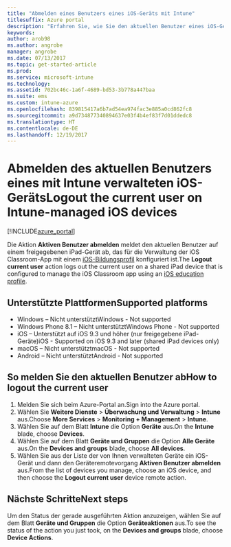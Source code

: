 ```yaml
---
title: "Abmelden eines Benutzers eines iOS-Geräts mit Intune"
titlesuffix: Azure portal
description: "Erfahren Sie, wie Sie den aktuellen Benutzer eines iOS-Geräts mit Intune abmelden."
keywords: 
author: arob98
ms.author: angrobe
manager: angrobe
ms.date: 07/13/2017
ms.topic: get-started-article
ms.prod: 
ms.service: microsoft-intune
ms.technology: 
ms.assetid: 702bc46c-1a6f-4689-bd53-3b778a447baa
ms.suite: ems
ms.custom: intune-azure
ms.openlocfilehash: 839815417a6b7ad54ea974fac3e885a0cd862fc8
ms.sourcegitcommit: a9d734877340894637e03f4b4ef83f7d01ddedc8
ms.translationtype: HT
ms.contentlocale: de-DE
ms.lasthandoff: 12/19/2017
---
```

# <a name="logout-the-current-user-on-intune-managed-ios-devices"></a><span data-ttu-id="b065d-103">Abmelden des aktuellen Benutzers eines mit Intune verwalteten iOS-Geräts</span><span class="sxs-lookup"><span data-stu-id="b065d-103">Logout the current user on Intune-managed iOS devices</span></span>


[!INCLUDE[azure_portal](./includes/azure_portal.md)]


<span data-ttu-id="b065d-104">Die Aktion **Aktiven Benutzer abmelden** meldet den aktuellen Benutzer auf einem freigegebenen iPad-Gerät ab, das für die Verwaltung der iOS Classroom-App mit einem [iOS-Bildungsprofil](education-settings-configure-ios.md) konfiguriert ist.</span><span class="sxs-lookup"><span data-stu-id="b065d-104">The **Logout current user** action logs out the current user on a shared iPad device that is configured to manage the iOS Classroom app using an [iOS education profile](education-settings-configure-ios.md).</span></span> 

## <a name="supported-platforms"></a><span data-ttu-id="b065d-105">Unterstützte Plattformen</span><span class="sxs-lookup"><span data-stu-id="b065d-105">Supported platforms</span></span>

- <span data-ttu-id="b065d-106">Windows – Nicht unterstützt</span><span class="sxs-lookup"><span data-stu-id="b065d-106">Windows - Not supported</span></span>
- <span data-ttu-id="b065d-107">Windows Phone 8.1 – Nicht unterstützt</span><span class="sxs-lookup"><span data-stu-id="b065d-107">Windows Phone - Not supported</span></span>
- <span data-ttu-id="b065d-108">iOS – Unterstützt auf iOS 9.3 und höher (nur freigegebene iPad-Geräte)</span><span class="sxs-lookup"><span data-stu-id="b065d-108">iOS - Supported on iOS 9.3 and later (shared iPad devices only)</span></span>
- <span data-ttu-id="b065d-109">macOS – Nicht unterstützt</span><span class="sxs-lookup"><span data-stu-id="b065d-109">macOS - Not supported</span></span>
- <span data-ttu-id="b065d-110">Android – Nicht unterstützt</span><span class="sxs-lookup"><span data-stu-id="b065d-110">Android - Not supported</span></span>

## <a name="how-to-logout-the-current-user"></a><span data-ttu-id="b065d-111">So melden Sie den aktuellen Benutzer ab</span><span class="sxs-lookup"><span data-stu-id="b065d-111">How to logout the current user</span></span>

1.  <span data-ttu-id="b065d-112">Melden Sie sich beim Azure-Portal an.</span><span class="sxs-lookup"><span data-stu-id="b065d-112">Sign into the Azure portal.</span></span>
2.  <span data-ttu-id="b065d-113">Wählen Sie **Weitere Dienste** > **Überwachung und Verwaltung** > **Intune** aus.</span><span class="sxs-lookup"><span data-stu-id="b065d-113">Choose **More Services** > **Monitoring + Management** > **Intune**.</span></span>
3.  <span data-ttu-id="b065d-114">Wählen Sie auf dem Blatt **Intune** die Option **Geräte** aus.</span><span class="sxs-lookup"><span data-stu-id="b065d-114">On the **Intune** blade, choose **Devices**.</span></span>
4.  <span data-ttu-id="b065d-115">Wählen Sie auf dem Blatt **Geräte und Gruppen** die Option **Alle Geräte** aus.</span><span class="sxs-lookup"><span data-stu-id="b065d-115">On the **Devices and groups** blade, choose **All devices**.</span></span>
5.  <span data-ttu-id="b065d-116">Wählen Sie aus der Liste der von Ihnen verwalteten Geräte ein iOS-Gerät und dann den Geräteremotevorgang **Aktiven Benutzer abmelden** aus.</span><span class="sxs-lookup"><span data-stu-id="b065d-116">From the list of devices you manage, choose an iOS device, and then choose the **Logout current user** device remote action.</span></span>

## <a name="next-steps"></a><span data-ttu-id="b065d-117">Nächste Schritte</span><span class="sxs-lookup"><span data-stu-id="b065d-117">Next steps</span></span>

<span data-ttu-id="b065d-118">Um den Status der gerade ausgeführten Aktion anzuzeigen, wählen Sie auf dem Blatt **Geräte und Gruppen** die Option **Geräteaktionen** aus.</span><span class="sxs-lookup"><span data-stu-id="b065d-118">To see the status of the action you just took, on the **Devices and groups** blade, choose **Device Actions**.</span></span>
